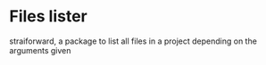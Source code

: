 # Files lister

straiforward, a package to list all files in a project depending on the arguments given